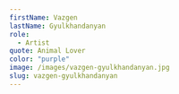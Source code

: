 ```yaml
---
firstName: Vazgen
lastName: Gyulkhandanyan
role:
  - Artist
quote: Animal Lover
color: "purple"
image: /images/vazgen-gyulkhandanyan.jpg
slug: vazgen-gyulkhandanyan
---
```

